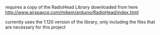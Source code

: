 
requires a copy of the RadioHead Library downloaded from here <http://www.airspayce.com/mikem/arduino/RadioHead/index.html>

currently uses the 1.120 version of the library, only including the files that are necessary for this project
